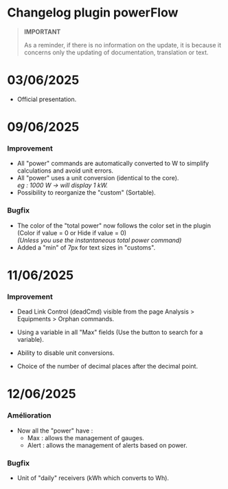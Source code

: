 # Changelog plugin powerFlow

>**IMPORTANT**
>
>As a reminder, if there is no information on the update, it is because it concerns only the updating of documentation, translation or text.

# 03/06/2025

- Official presentation.

# 09/06/2025

### Improvement

- All "power" commands are automatically converted to W to simplify calculations and avoid unit errors.
- All "power" uses a unit conversion (identical to the core).<br><i>eg : 1000 W -> will display 1 kW.</i>
- Possibility to reorganize the "custom" (Sortable).

### Bugfix

- The color of the "total power" now follows the color set in the plugin (Color if value = 0 or Hide if value = 0)<br>
<i>(Unless you use the instantaneous total power command)</i>
- Added a "min" of 7px for text sizes in "customs".

# 11/06/2025

### Improvement

- Dead Link Control (deadCmd) visible from the page Analysis > Equipments > Orphan commands.

- Using a variable in all "Max" fields (Use the button to search for a variable).

- Ability to disable unit conversions.

- Choice of the number of decimal places after the decimal point.

# 12/06/2025

### Amélioration

- Now all the "power" have :
  - Max : allows the management of gauges.
  - Alert : allows the management of alerts based on power.

### Bugfix

  - Unit of "daily" receivers (kWh which converts to Wh).